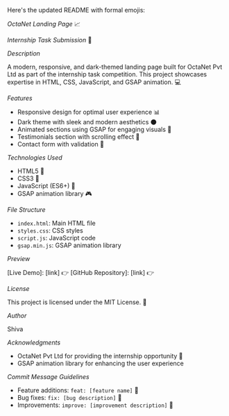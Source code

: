 Here's the updated README with formal emojis:


*OctaNet Landing Page* 📈


*Internship Task Submission* 📝


*Description*


A modern, responsive, and dark-themed landing page built for OctaNet Pvt Ltd as part of the internship task competition. This project showcases expertise in HTML, CSS, JavaScript, and GSAP animation. 💻


*Features*


- Responsive design for optimal user experience 📊
- Dark theme with sleek and modern aesthetics 🌑
- Animated sections using GSAP for engaging visuals 🎥
- Testimonials section with scrolling effect 📜
- Contact form with validation 📝


*Technologies Used*


- HTML5 📄
- CSS3 💅
- JavaScript (ES6+) 📜
- GSAP animation library 🎮


*File Structure*


- `index.html`: Main HTML file
- `styles.css`: CSS styles
- `script.js`: JavaScript code
- `gsap.min.js`: GSAP animation library



*Preview*


[Live Demo]: [link] 👉
[GitHub Repository]: [link] 👉


*License*


This project is licensed under the MIT License. 📜


*Author*


Shiva


*Acknowledgments*


- OctaNet Pvt Ltd for providing the internship opportunity 🙏
- GSAP animation library for enhancing the user experience


*Commit Message Guidelines*


- Feature additions: `feat: [feature name]` 🎉
- Bug fixes: `fix: [bug description]` 🐛
- Improvements: `improve: [improvement description]` 💪
